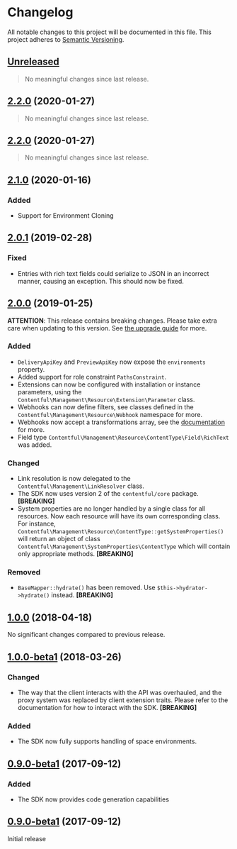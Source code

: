 # Changelog

All notable changes to this project will be documented in this file.
This project adheres to [Semantic Versioning](http://semver.org/).

## [Unreleased](https://github.com/contentful/contentful-management.php/compare/2.2.0...HEAD)

<!-- PENDING-CHANGES -->
> No meaningful changes since last release.
<!-- /PENDING-CHANGES -->

## [2.2.0](https://github.com/contentful/contentful-management.php/tree/2.2.0) (2020-01-27)

> No meaningful changes since last release.

## [2.2.0](https://github.com/contentful/contentful-management.php/tree/2.2.0) (2020-01-27)

> No meaningful changes since last release.

## [2.1.0](https://github.com/contentful/contentful-management.php/tree/2.1.0) (2020-01-16)

### Added

* Support for Environment Cloning

## [2.0.1](https://github.com/contentful/contentful-management.php/tree/2.0.1) (2019-02-28)

### Fixed

* Entries with rich text fields could serialize to JSON in an incorrect manner, causing an exception. This should now be fixed.

## [2.0.0](https://github.com/contentful/contentful-management.php/tree/2.0.0) (2019-01-25)

**ATTENTION**: This release contains breaking changes. Please take extra care when updating to this version. See [the upgrade guide](UPGRADE-2.0.md) for more.

### Added

* `DeliveryApiKey` and `PreviewApiKey` now expose the `environments` property.
* Added support for role constraint `PathsConstraint`.
* Extensions can now be configured with installation or instance parameters, using the `Contentful\Management\Resource\Extension\Parameter` class.
* Webhooks can now define filters, see classes defined in the `Contentful\Management\Resource\Webhook` namespace for more.
* Webhooks now accept a transformations array, see the [documentation](https://www.contentful.com/developers/docs/references/content-management-api/#/reference/webhooks) for more.
* Field type `Contentful\Management\Resource\ContentType\Field\RichText` was added.

### Changed

* Link resolution is now delegated to the `Contentful\Management\LinkResolver` class.
* The SDK now uses version 2 of the `contentful/core` package. **[BREAKING]**
* System properties are no longer handled by a single class for all resources. Now each resource will have its own corresponding class. For instance, `Contentful\Management\Resource\ContentType::getSystemProperties()` will return an object of class `Contentful\Management\SystemProperties\ContentType` which will contain only appropriate methods. **[BREAKING]**

### Removed

* `BaseMapper::hydrate()` has been removed. Use `$this->hydrator->hydrate()` instead. **[BREAKING]**

## [1.0.0](https://github.com/contentful/contentful-management.php/tree/1.0.0) (2018-04-18)

No significant changes compared to previous release.

## [1.0.0-beta1](https://github.com/contentful/contentful-management.php/tree/1.0.0-beta1) (2018-03-26)

### Changed

* The way that the client interacts with the API was overhauled, and the proxy system was replaced by client extension traits. Please refer to the documentation for how to interact with the SDK. **[BREAKING]**

### Added

* The SDK now fully supports handling of space environments.

## [0.9.0-beta1](https://github.com/contentful/contentful-management.php/tree/0.9.0-beta2) (2017-09-12)

### Added

* The SDK now provides code generation capabilities

## [0.9.0-beta1](https://github.com/contentful/contentful-management.php/tree/0.9.0-beta1) (2017-09-12)

Initial release
